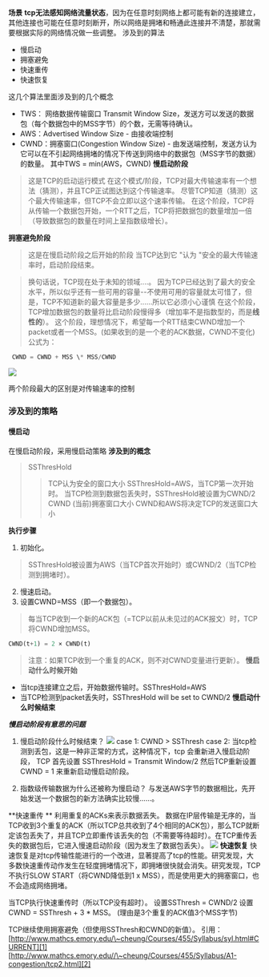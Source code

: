 **场景**
**tcp无法感知网络流量状态**，因为在任意时刻网络上都可能有新的连接建立，其他连接也可能在任意时刻断开，所以网络是拥堵和畅通此连接并不清楚，那就需要根据实际的网络情况做一些调整。
涉及到的算法
- 慢启动
- 拥塞避免
- 快速重传
- 快速恢复

这几个算法里面涉及到的几个概念
- TWS： 网络数据传输窗口 Transmit Window Size，发送方可以发送的数据包（每个数据包中的MSS字节）的个数，无需等待确认。
- AWS：Advertised Window Size  - 由接收端控制
- CWND：拥塞窗口(Congestion Window Size)   - 由发送端控制，发送方认为它可以在不引起网络拥堵的情况下传送到网络中的数据包（MSS字节的数据）的数量。
其中TWS = min(AWS，CWND)
**慢启动阶段**
> 这是TCP的启动运行模式
> 在这个模式/阶段，TCP对最大传输速率有一个想法（猜测），并且TCP正试图达到这个传输速率。
> 尽管TCP知道（猜测）这个最大传输速率，但TCP不会立即以这个速率传输。
> 在这个阶段，TCP将从传输一个数据包开始，一个RTT之后，TCP将把数据包的数量增加一倍（导致数据包的数量在时间上呈指数级增长）。

**拥塞避免阶段**
> 这是在慢启动阶段之后开始的阶段
> 当TCP达到它 "认为 "安全的最大传输速率时，启动阶段结束。

> 换句话说，TCP现在处于未知的领域....。
> 因为TCP已经达到了最大的安全水平，所以似乎还有一些可用的容量--不使用可用的容量就太可惜了，但是，TCP不知道新的最大容量是多少......所以它必须小心谨慎
> 在这个阶段，TCP增加数据包的数量将比启动阶段慢得多（增加率不是指数型的，而是**线性的**）。
这个阶段，理想情况下，希望每一个RTT结束CWND增加一个packet或者一个MSS。(如果收到的是一个老的ACK数据，CWND不变化)
公式为：
```sql
 CWND = CWND + MSS \* MSS/CWND
```

![][image-1]

两个阶段最大的区别是对传输速率的控制

### 涉及到的策略
#### 慢启动
在慢启动阶段，采用慢启动策略
**涉及到的概念**
> SSThresHold
> > TCP认为安全的窗口大小
> > SSThresHold=AWS，当TCP第一次开始时。
> > 当TCP检测到数据包丢失时，SSThresHold被设置为CWND/2
> CWND
> > (当前)拥塞窗口大小
> > CWND和AWS将决定TCP的发送窗口大小

**执行步骤**
1. 初始化。
> SSThresHold被设置为AWS（当TCP首次开始时）或CWND/2（当TCP检测到拥堵时）。
2. 慢速启动。
3. 设置CWND=MSS（即一个数据包）。
> 每当TCP收到一个新的ACK包（=TCP以前从未见过的ACK报文）时，TCP将CWND增加MSS。
```sql
CWND(t+1) = 2 × CWND(t)
```
> 注意：如果TCP收到一个重复的ACK，则不对CWND变量进行更新）。
**慢启动什么时候开始**
- 当tcp连接建立之后，开始数据传输时。SSThresHold=AWS  
- 当TCP检测到packet丢失时，SSThresHold will be set to CWND/2
**慢启动什么时候结束**


_**慢启动阶段有意思的问题**_
1. 慢启动阶段什么时候结束？
![][image-2]
case 1: CWND \> SSThresh
case 2: 当tcp检测到丢包，这是一种非正常的方式，这种情况下，tcp 会重新进入慢启动阶段，
TCP 首先设置 SSThresHold = Transmit Window/2
然后TCP重新设置 CWND = 1 来重新启动慢启动阶段。

2. 指数级传输数据为什么还被称为慢启动？
与发送AWS字节的数据相比，先开始发送一个数据包的新方法确实比较慢......。


**快速重传 **
利用重复的ACKs来表示数据丢失。
数据在IP层传输是无序的，当TCP收到3个重复的ACK（所以TCP总共收到了4个相同的ACK包），那么TCP就断定该包丢失了，并且TCP立即重传该丢失的包（不需要等待超时）。在TCP重传丢失的数据包后，它进入慢速启动阶段（因为发生了数据包丢失）。
![][image-3]
**快速恢复**
快速恢复是对tcp传输性能进行的一个改进，显著提高了tcp的性能。研究发现，大多数快速重传动作发生在轻度拥堵情况下，即拥堵很快就会消失。研究发现，TCP不执行SLOW START（将CWND降低到1 x MSS），而是使用更大的拥塞窗口，也不会造成网络拥堵。

当TCP执行快速重传时（所以TCP没有超时）。
设置SSThresh = CWND/2
设置CWND = SSThresh + 3 \* MSS。
(理由是3个重复的ACK值3个MSS字节)

TCP继续使用拥塞避免（但使用SSThresh和CWND的新值）。
引用：
[http://www.mathcs.emory.edu/\~cheung/Courses/455/Syllabus/syl.html#CURRENT][1]
[http://www.mathcs.emory.edu//\~cheung/Courses/455/Syllabus/A1-congestion/tcp2.html][2]

[1]:	http://www.mathcs.emory.edu/~cheung/Courses/455/Syllabus/syl.html#CURRENT
[2]:	http://www.mathcs.emory.edu//~cheung/Courses/455/Syllabus/A1-congestion/tcp2.html

[image-1]:	https://tva1.sinaimg.cn/large/008i3skNly1gprj5sska1j30kz0aiabj.jpg
[image-2]:	https://tva1.sinaimg.cn/large/008i3skNly1gprjknqim5j30hk032t8u.jpg
[image-3]:	https://tva1.sinaimg.cn/large/008i3skNgy1gprr17fdxij30lj0cp763.jpg